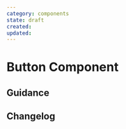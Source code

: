 ```yaml
---
category: components
state: draft
created: 
updated: 
---
```


# Button Component

## Guidance

## Changelog
